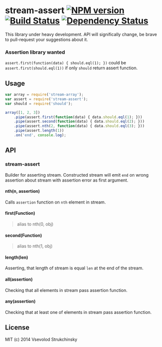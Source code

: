 # stream-assert [![NPM version][npm-image]][npm-url] [![Build Status][travis-image]][travis-url] [![Dependency Status][depstat-image]][depstat-url]

This library under heavy development. API will significally change, be brave to pull-request your suggestions about it.

### Assertion library wanted

`assert.first(function(data) { should.eql(1); })` could be `assert.first(should.eql(1))` if only `should` return assert function.

## Usage

```js
var array = require('stream-array');
var assert = require('stream-assert');
var should = require('should');

array([1, 2, 3])
	.pipe(assert.first(function(data) { data.should.eql(1); }))
	.pipe(assert.second(function(data) { data.should.eql(2); }))
	.pipe(assert.nth(2, function(data) { data.should.eql(3); }))
	.pipe(assert.length(1))
	.on('end', console.log);
```

## API

### stream-assert

Builder for asserting stream. Constructed stream will emit `end` on wrong assertion about stream with assertion error as first argument.

#### nth(n, assertion)

Calls `assertion` function on `nth` element in stream.

#### first(Function)
> alias to nth(0, obj)

#### second(Function)
> alias to nth(1, obj)

#### length(len)

Asserting, that length of stream is equal `len` at the end of the stream.

#### all(assertion)

Checking that all elements in stream pass assertion function.

#### any(assertion)

Checking that at least one of elements in stream pass assertion function.

## License

MIT (c) 2014 Vsevolod Strukchinsky

[npm-url]: https://npmjs.org/package/stream-assert
[npm-image]: https://badge.fury.io/js/stream-assert.png

[travis-url]: http://travis-ci.org/floatdrop/stream-assert
[travis-image]: https://travis-ci.org/floatdrop/stream-assert.png?branch=master

[depstat-url]: https://david-dm.org/floatdrop/stream-assert
[depstat-image]: https://david-dm.org/floatdrop/stream-assert.png?theme=shields.io
